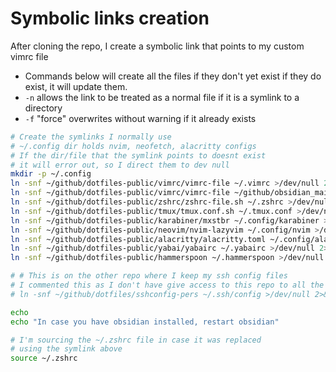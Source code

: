 # Symbolic links creation

<!-- # https://github.com/linkarzu/dotfiles-public -->

After cloning the repo, I create a symbolic link
that points to my custom vimrc file

- Commands below will create all the files if they don't yet exist
  if they do exist, it will update them.
- `-n` allows the link to be treated as a normal file if it is a
  symlink to a directory
- `-f` "force" overwrites without warning if it already exists

```bash
# Create the symlinks I normally use
# ~/.config dir holds nvim, neofetch, alacritty configs
# If the dir/file that the symlink points to doesnt exist
# it will error out, so I direct them to dev null
mkdir -p ~/.config
ln -snf ~/github/dotfiles-public/vimrc/vimrc-file ~/.vimrc >/dev/null 2>&1
ln -snf ~/github/dotfiles-public/vimrc/vimrc-file ~/github/obsidian_main/.obsidian.vimrc >/dev/null 2>&1
ln -snf ~/github/dotfiles-public/zshrc/zshrc-file.sh ~/.zshrc >/dev/null 2>&1
ln -snf ~/github/dotfiles-public/tmux/tmux.conf.sh ~/.tmux.conf >/dev/null 2>&1
ln -snf ~/github/dotfiles-public/karabiner/mxstbr ~/.config/karabiner >/dev/null 2>&1
ln -snf ~/github/dotfiles-public/neovim/nvim-lazyvim ~/.config/nvim >/dev/null 2>&1
ln -snf ~/github/dotfiles-public/alacritty/alacritty.toml ~/.config/alacritty/alacritty.toml >/dev/null 2>&1
ln -snf ~/github/dotfiles-public/yabai/yabairc ~/.yabairc >/dev/null 2>&1
ln -snf ~/github/dotfiles-public/hammerspoon ~/.hammerspoon >/dev/null 2>&1

# # This is on the other repo where I keep my ssh config files
# I commented this as I don't have give access to this repo to all the hosts
# ln -snf ~/github/dotfiles/sshconfig-pers ~/.ssh/config >/dev/null 2>&1

echo
echo "In case you have obsidian installed, restart obsidian"

# I'm sourcing the ~/.zshrc file in case it was replaced
# using the symlink above
source ~/.zshrc
```
